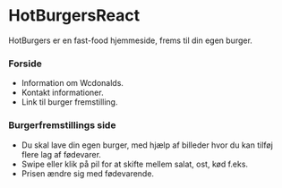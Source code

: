 # HotBurgersReact

HotBurgers er en fast-food hjemmeside, frems til din egen burger.

### Forside
 - Information om Wcdonalds.
 - Kontakt informationer.
 - Link til burger fremstilling.
### Burgerfremstillings side
- Du skal lave din egen burger, med hjælp af billeder hvor du kan tilføj flere lag af fødevarer. 
- Swipe eller klik på pil for at skifte mellem salat, ost, kød f.eks. 
- Prisen ændre sig med fødevarende. 

